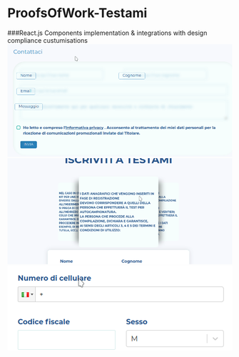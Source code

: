 # ProofsOfWork-Testami

###React.js Components 
implementation & integrations with design compliance custumisations
![](testami-proof-1.gif)
![](testami-proof-2.gif)
![](testami-proof-3.gif)